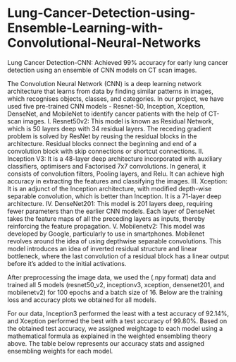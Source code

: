 # Lung-Cancer-Detection-using-Ensemble-Learning-with-Convolutional-Neural-Networks
Lung Cancer Detection-CNN: Achieved 99% accuracy for early lung cancer detection using an ensemble of CNN models on CT scan images.

The Convolution Neural Network (CNN) is a deep learning network architecture that learns from data by finding similar patterns in images, which recognises objects, classes, and categories. In our project, we have used five pre-trained CNN models - Resnet-50, Inception, Xception, DenseNet, and MobileNet to identify cancer patients with the help of CT-scan images.
I.	Resnet50v2: This model is known as Residual Network, which is 50 layers deep with 34 residual layers. The receding gradient problem is solved by ResNet by reusing the residual blocks in the architecture. Residual blocks connect the beginning and end of a convolution block with skip connections or shortcut connections.
II.	Inception V3: It is a 48-layer deep architecture incorporated with auxiliary classifiers, optimisers and Factorised 7x7 convolutions. In general, it consists of convolution filters, Pooling layers, and Relu. It can achieve high accuracy in extracting the features and classifying the images.
III.	Xception: It is an adjunct of the Inception architecture, with modified depth-wise separable convolution, which is better than Inception. It is a 71-layer deep architecture.
IV.	DenseNet201: This model is 201 layers deep, requiring fewer parameters than the earlier CNN models. Each layer of DenseNet takes the feature maps of all the preceding layers as inputs, thereby reinforcing the feature propagation.
V.	 Mobilenetv2: This model was developed by Google, particularly to use in smartphones. Mobilenet revolves around the idea of using depthwise separable convolutions. This model introduces an idea of inverted residual structure and linear bottleneck, where the last convolution of a residual block has a linear output before it’s added to the initial activations.  

After preprocessing the image data, we used the (.npy format) data and trained all 5 models (resnet50_v2, inceptionv3, xception, densenet201, and mobilenetv2) for 100 epochs and a batch size of 16. Below are the training loss and accuracy plots we obtained for all models.

For our data, Inception3 performed the least with a test accuracy of 92.14%, and Xception performed the best with a test accuracy of 99.80%. Based on the obtained test accuracy, we assigned weightage to each model using a mathematical formula as explained in the weighted ensembling theory above. The table below represents our accuracy stats and assigned ensembling weights for each model.
